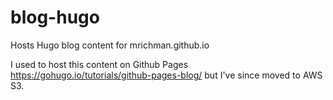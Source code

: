 # blog-hugo
Hosts Hugo blog content for mrichman.github.io

I used to host this content on Github Pages https://gohugo.io/tutorials/github-pages-blog/ but I've since moved to AWS S3.
